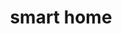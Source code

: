 ---
layout: page
title: smart home
description: "IoT.<br> Multi-Functional Secured Smart Home"
img: assets/img/home_front.png
redirect: https://github.com/xkhainguyen/smart-home
importance: 2
category: class
---